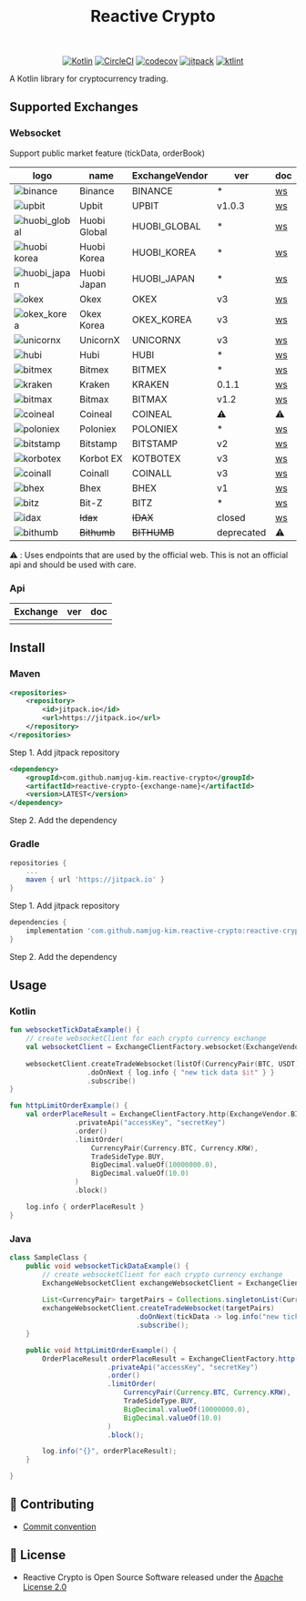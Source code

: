<h1 align="center">
</br>
</br>
Reactive Crypto 
</br>
</br>
</h1>

<p align="center">
<a href="http://kotlinlang.org"><img src="https://img.shields.io/badge/kotlin-1.3.x-blue.svg" alt="Kotlin"></a>
<a href="https://circleci.com/gh/namjug-kim/reactive-crypto"><img src="https://circleci.com/gh/namjug-kim/reactive-crypto.svg?style=shield&circle-token=aa6aa4ebd3956dd3e1a767d938c7e73869ffd6ab" alt="CircleCI"></a>
<a href="https://codecov.io/gh/namjug-kim/reactive-crypto"><img src="https://codecov.io/gh/namjug-kim/reactive-crypto/branch/master/graph/badge.svg" alt="codecov"></a>
<a href="https://jitpack.io/#namjug-kim/reactive-crypto"><img src="https://jitpack.io/v/namjug-kim/reactive-crypto.svg" alt="jitpack"></a>
<a href="https://ktlint.github.io/"><img src="https://img.shields.io/badge/code%20style-%E2%9D%A4-FF4081.svg" alt="ktlint"></a>
</p>

A Kotlin library for cryptocurrency trading.

## Supported Exchanges

### Websocket
Support public market feature (tickData, orderBook)

| logo                                                                                                                  | name        | ExchangeVendor | ver | doc |
| --------------------------------------------------------------------------------------------------------------------- | ----------- | ---------------- |--------|---|
| ![binance](https://user-images.githubusercontent.com/16334718/57194951-e5e88600-6f87-11e9-918e-74de5c58e883.jpg)      | Binance     | BINANCE        | *      | [ws](https://github.com/binance-exchange/binance-official-api-docs/blob/master/web-socket-streams.md) | 
| ![upbit](https://user-images.githubusercontent.com/16334718/57194949-e54fef80-6f87-11e9-85b3-67b8f82db564.jpg)        | Upbit       | UPBIT          | v1.0.3 | [ws](https://docs.upbit.com/docs/upbit-quotation-websocket) | 
| ![huobi_global](https://user-images.githubusercontent.com/16334718/59974411-f19b1500-95e6-11e9-95e3-a68a34e65c68.jpg) | Huobi Global| HUOBI_GLOBAL   | *      | [ws](https://github.com/huobiapi/API_Docs_en/wiki/WS_api_reference_en) | 
| ![huobi korea](https://user-images.githubusercontent.com/16334718/57194946-e4b75900-6f87-11e9-940a-08ceb98193e4.jpg)  | Huobi Korea | HUOBI_KOREA    | *      | [ws](https://github.com/alphaex-api/BAPI_Docs_ko/wiki) | 
| ![huobi_japan](https://user-images.githubusercontent.com/16334718/59976909-caa00b80-9605-11e9-9c5f-8b11aea70944.jpg)  | Huobi Japan | HUOBI_JAPAN    | *      | [ws](https://api-doc.huobi.co.jp/#websocket) | 
| ![okex](https://user-images.githubusercontent.com/16334718/57195022-90f93f80-6f88-11e9-8aaa-f6a515d300ae.jpg)         | Okex        | OKEX           | v3     | [ws](https://www.okex.com/docs/en/#spot_ws-all) | 
| ![okex_korea](https://user-images.githubusercontent.com/16334718/57195022-90f93f80-6f88-11e9-8aaa-f6a515d300ae.jpg)   | Okex Korea  | OKEX_KOREA     | v3     | [ws](https://www.okex.com/docs/en/#spot_ws-all) |
| ![unicornx](https://user-images.githubusercontent.com/16334718/104712645-20974f80-5766-11eb-8791-707bdb8a3783.png)     | UnicornX    | UNICORNX       | v3     | [ws](https://www.okex.com/docs/en/#spot_ws-all) |
| ![hubi](https://user-images.githubusercontent.com/16334718/57194945-e4b75900-6f87-11e9-8fea-889fc93a7ba4.jpg)         | Hubi        | HUBI           | *      | [ws](https://www.hubi.com/docs/index-en.pdf) |
| ![bitmex](https://user-images.githubusercontent.com/16334718/57194950-e54fef80-6f87-11e9-8b54-3f2192012306.jpg)       | Bitmex      | BITMEX         | *      | [ws](https://www.bitmex.com/app/wsAPI) |
| ![kraken](https://user-images.githubusercontent.com/16334718/57220400-2dc5e680-7036-11e9-803c-18b14e82921a.jpg)       | Kraken      | KRAKEN         | 0.1.1  | [ws](https://www.kraken.com/features/websocket-api) |
| ![bitmax](https://user-images.githubusercontent.com/16334718/57548356-b082d480-739b-11e9-9539-b27c60877fb6.jpg)       | Bitmax      | BITMAX         | v1.2   | [ws](https://github.com/bitmax-exchange/api-doc/blob/master/bitmax-api-doc-v1.2.md) |
| ![coineal](https://user-images.githubusercontent.com/16334718/58037062-7d90cb80-7b67-11e9-9278-e8b03c5ddd86.jpg)      | Coineal     | COINEAL        | ⚠️     | ⚠️ |
| ![poloniex](https://user-images.githubusercontent.com/16334718/59551277-335a0900-8fb2-11e9-9d1e-4ab2a7574148.jpg)     | Poloniex    | POLONIEX       | *      | [ws](https://docs.poloniex.com/#websocket-api) |
| ![bitstamp](https://user-images.githubusercontent.com/16334718/59565122-2c062e80-908a-11e9-8a38-6264c26aa3c2.jpg)     | Bitstamp    | BITSTAMP       | v2     | [ws](https://www.bitstamp.net/websocket/v2/) |
| ![korbotex](https://user-images.githubusercontent.com/16334718/59919092-82e07f00-9461-11e9-869a-d801dce68b08.jpg)     | Korbot EX   | KOTBOTEX       | v3     | [ws](https://www.okex.com/docs/en/#spot_ws-all) |
| ![coinall](https://user-images.githubusercontent.com/16334718/61628742-2077da00-acbe-11e9-95c3-27a4960616f7.png)      | Coinall     | COINALL        | v3     | [ws](https://www.okex.com/docs/en/#spot_ws-all) |
| ![bhex](https://user-images.githubusercontent.com/16334718/62872727-0c714680-bd59-11e9-99e8-cf1008422446.png)         | Bhex        | BHEX           | v1     | [ws](https://github.com/bhexopen/BHEX-OpenApi/blob/master/doc/web-socket-streams.md) |
| ![bitz](https://user-images.githubusercontent.com/16334718/62945785-6259f300-be1a-11e9-92cb-0b2ccb8e2c19.png)         | Bit-Z       | BITZ           | *      | [ws](https://apidoc.bit-z.com/en/wss/wss.html) |
| ![idax](https://user-images.githubusercontent.com/16334718/58029691-128bc880-7b58-11e9-9aaa-a331f394c8bd.jpg)         | ~~Idax~~    | ~~IDAX~~       | closed | [ws](https://github.com/idax-exchange/idax-official-api-docs/blob/master/open-ws_en.md) |
| ![bithumb](https://user-images.githubusercontent.com/16334718/57194948-e54fef80-6f87-11e9-90d8-41f108789c77.jpg)      | ~~Bithumb~~ | ~~BITHUMB~~    | deprecated | ⚠️ |

⚠️ : Uses endpoints that are used by the official web. This is not an official api and should be used with care.

### Api
| Exchange       | ver | doc |
|----------------|---|---|
| | |

## Install

### Maven

```xml
<repositories>
    <repository>
        <id>jitpack.io</id>
        <url>https://jitpack.io</url>
    </repository>
</repositories>
```
Step 1. Add jitpack repository

```xml
<dependency>
    <groupId>com.github.namjug-kim.reactive-crypto</groupId>
    <artifactId>reactive-crypto-{exchange-name}</artifactId>
    <version>LATEST</version>
</dependency>
```
Step 2. Add the dependency

### Gradle

``` groovy
repositories {
	...
	maven { url 'https://jitpack.io' }
}
```
Step 1. Add jitpack repository

``` groovy
dependencies {
    implementation 'com.github.namjug-kim.reactive-crypto:reactive-crypto-{exchange-name}:LATEST'
}
```
Step 2. Add the dependency

## Usage

### Kotlin

```kotlin
fun websocketTickDataExample() {
    // create websocketClient for each crypto currency exchange
    val websocketClient = ExchangeClientFactory.websocket(ExchangeVendor.BINANCE)
    
    websocketClient.createTradeWebsocket(listOf(CurrencyPair(BTC, USDT)))
                   .doOnNext { log.info { "new tick data $it" } }
                   .subscribe()
}

fun httpLimitOrderExample() {
    val orderPlaceResult = ExchangeClientFactory.http(ExchangeVendor.BINANCE)
                .privateApi("accessKey", "secretKey")
                .order()
                .limitOrder(
                    CurrencyPair(Currency.BTC, Currency.KRW),
                    TradeSideType.BUY,
                    BigDecimal.valueOf(10000000.0),
                    BigDecimal.valueOf(10.0)
                )
                .block()

    log.info { orderPlaceResult }
}

```

### Java

```java
class SampleClass {
    public void websocketTickDataExample() {
        // create websocketClient for each crypto currency exchange
        ExchangeWebsocketClient exchangeWebsocketClient = ExchangeClientFactory.websocket(ExchangeVendor.BINANCE);
         
        List<CurrencyPair> targetPairs = Collections.singletonList(CurrencyPair.parse("BTC", "USDT"));
        exchangeWebsocketClient.createTradeWebsocket(targetPairs)
                               .doOnNext(tickData -> log.info("new tick data {}", tickData))
                               .subscribe();
    }

    public void httpLimitOrderExample() {
        OrderPlaceResult orderPlaceResult = ExchangeClientFactory.http(ExchangeVendor.BINANCE)
                        .privateApi("accessKey", "secretKey")
                        .order()
                        .limitOrder(
                            CurrencyPair(Currency.BTC, Currency.KRW),
                            TradeSideType.BUY,
                            BigDecimal.valueOf(10000000.0),
                            BigDecimal.valueOf(10.0)
                        )
                        .block();

        log.info("{}", orderPlaceResult);
    }

}
```

## 💬 Contributing
* [Commit convention](https://github.com/namjug-kim/reactive-crypto/blob/master/docs/COMMIT_MESSAGE_CONVENTION.md)

## 📜 License
* Reactive Crypto is Open Source Software released under the [Apache License 2.0](https://www.apache.org/licenses/LICENSE-2.0)
